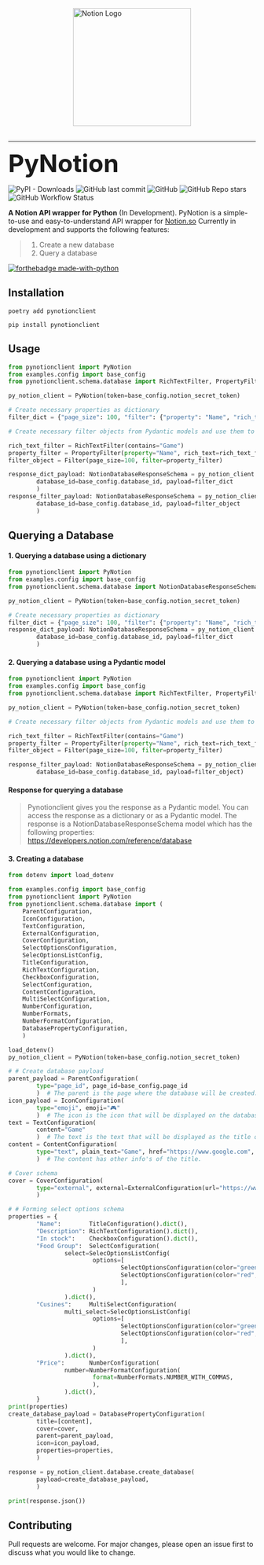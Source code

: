 
<img src="assets/notion.png" alt="Notion Logo" height="240" width="240" style="display: block; margin: auto">
<br>
<hr>
<h1 style="font-size: 50px; margin: 0; padding: 0">PyNotion</h1>

![PyPI - Downloads](https://img.shields.io/pypi/dm/pynotionclient?style=for-the-badge)
![GitHub last commit](https://img.shields.io/github/last-commit/pythonhubdev/PyNotion?style=for-the-badge)
![GitHub](https://img.shields.io/github/license/pythonhubdev/PyNotion?style=for-the-badge)
![GitHub Repo stars](https://img.shields.io/github/stars/pythonhubdev/PyNotion?style=for-the-badge)
![GitHub Workflow Status](https://img.shields.io/github/workflow/status/pythonhubdev/PyNotion/CodeQL?style=for-the-badge)

**A Notion API wrapper for Python** (In Development). PyNotion is a simple-to-use and easy-to-understand API wrapper for [Notion.so](https://developers.notion.com/) Currently
in development and
supports the following features:

>1. Create a new database
>2. Query a database

[![forthebadge made-with-python](http://ForTheBadge.com/images/badges/made-with-python.svg)](https://www.python.org/)

## Installation

`poetry add pynotionclient`

`pip install pynotionclient`

## Usage

```python
from pynotionclient import PyNotion
from examples.config import base_config
from pynotionclient.schema.database import RichTextFilter, PropertyFilter, Filter, NotionDatabaseResponseSchema

py_notion_client = PyNotion(token=base_config.notion_secret_token)

# Create necessary properties as dictionary
filter_dict = {"page_size": 100, "filter": {"property": "Name", "rich_text": {"contains": "Home"}}}

# Create necessary filter objects from Pydantic models and use them to query the database.

rich_text_filter = RichTextFilter(contains="Game")
property_filter = PropertyFilter(property="Name", rich_text=rich_text_filter)
filter_object = Filter(page_size=100, filter=property_filter)

response_dict_payload: NotionDatabaseResponseSchema = py_notion_client.database.query_database(
        database_id=base_config.database_id, payload=filter_dict
        )
response_filter_payload: NotionDatabaseResponseSchema = py_notion_client.database.query_database(
        database_id=base_config.database_id, payload=filter_object
        )
```

## Querying a Database

#### 1. Querying a database using a dictionary

```python
from pynotionclient import PyNotion
from examples.config import base_config
from pynotionclient.schema.database import NotionDatabaseResponseSchema

py_notion_client = PyNotion(token=base_config.notion_secret_token)

# Create necessary properties as dictionary
filter_dict = {"page_size": 100, "filter": {"property": "Name", "rich_text": {"contains": "Home"}}}
response_dict_payload: NotionDatabaseResponseSchema = py_notion_client.database.query_database(
        database_id=base_config.database_id, payload=filter_dict
        )
```

#### 2. Querying a database using a Pydantic model

```python
from pynotionclient import PyNotion
from examples.config import base_config
from pynotionclient.schema.database import RichTextFilter, PropertyFilter, Filter, NotionDatabaseResponseSchema

py_notion_client = PyNotion(token=base_config.notion_secret_token)

# Create necessary filter objects from Pydantic models and use them to query the database.

rich_text_filter = RichTextFilter(contains="Game")
property_filter = PropertyFilter(property="Name", rich_text=rich_text_filter)
filter_object = Filter(page_size=100, filter=property_filter)

response_filter_payload: NotionDatabaseResponseSchema = py_notion_client.database.query_database(
        database_id=base_config.database_id, payload=filter_object)
```

#### Response for querying a database

> Pynotionclient gives you the response as a Pydantic model. You can access the response as a dictionary or as a
> Pydantic model. The response is a NotionDatabaseResponseSchema model which has the following
> properties: https://developers.notion.com/reference/database

#### 3. Creating a database

```python
from dotenv import load_dotenv

from examples.config import base_config
from pynotionclient import PyNotion
from pynotionclient.schema.database import (
    ParentConfiguration,
    IconConfiguration,
    TextConfiguration,
    ExternalConfiguration,
    CoverConfiguration,
    SelectOptionsConfiguration,
    SelecOptionsListConfig,
    TitleConfiguration,
    RichTextConfiguration,
    CheckboxConfiguration,
    SelectConfiguration,
    ContentConfiguration,
    MultiSelectConfiguration,
    NumberConfiguration,
    NumberFormats,
    NumberFormatConfiguration,
    DatabasePropertyConfiguration,
    )

load_dotenv()
py_notion_client = PyNotion(token=base_config.notion_secret_token)

# # Create database payload
parent_payload = ParentConfiguration(
        type="page_id", page_id=base_config.page_id
        )  # The parent is the page where the database will be created.
icon_payload = IconConfiguration(
        type="emoji", emoji="🎮"
        )  # The icon is the icon that will be displayed on the database.
text = TextConfiguration(
        content="Game"
        )  # The text is the text that will be displayed as the title of the database.
content = ContentConfiguration(
        type="text", plain_text="Game", href="https://www.google.com", text=text
        )  # The content has other info's of the title.

# Cover schema
cover = CoverConfiguration(
        type="external", external=ExternalConfiguration(url="https://www.google.com")
        )

# # Forming select options schema
properties = {
        "Name":        TitleConfiguration().dict(),
        "Description": RichTextConfiguration().dict(),
        "In stock":    CheckboxConfiguration().dict(),
        "Food Group":  SelectConfiguration(
                select=SelecOptionsListConfig(
                        options=[
                                SelectOptionsConfiguration(color="green", name="Code"),
                                SelectOptionsConfiguration(color="red", name="Game"),
                                ],
                        )
                ).dict(),
        "Cusines":     MultiSelectConfiguration(
                multi_select=SelecOptionsListConfig(
                        options=[
                                SelectOptionsConfiguration(color="green", name="Code"),
                                SelectOptionsConfiguration(color="red", name="Game"),
                                ],
                        )
                ).dict(),
        "Price":       NumberConfiguration(
                number=NumberFormatConfiguration(
                        format=NumberFormats.NUMBER_WITH_COMMAS,
                        ),
                ).dict(),
        }
print(properties)
create_database_payload = DatabasePropertyConfiguration(
        title=[content],
        cover=cover,
        parent=parent_payload,
        icon=icon_payload,
        properties=properties,
        )

response = py_notion_client.database.create_database(
        payload=create_database_payload,
        )

print(response.json())
```

## Contributing

Pull requests are welcome. For major changes, please open an issue first to discuss what you would like to change.

